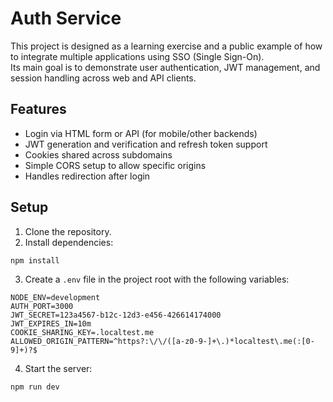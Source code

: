 # Auth Service

This project is designed as a learning exercise and a public example of how to integrate multiple applications using SSO (Single Sign-On).  
Its main goal is to demonstrate user authentication, JWT management, and session handling across web and API clients.

## Features

- Login via HTML form or API (for mobile/other backends)  
- JWT generation and verification and refresh token support  
- Cookies shared across subdomains
- Simple CORS setup to allow specific origins  
- Handles redirection after login  

## Setup

1. Clone the repository.
2. Install dependencies:
```
npm install
```
3. Create a `.env` file in the project root with the following variables:
```
NODE_ENV=development
AUTH_PORT=3000
JWT_SECRET=123a4567-b12c-12d3-e456-426614174000
JWT_EXPIRES_IN=10m
COOKIE_SHARING_KEY=.localtest.me
ALLOWED_ORIGIN_PATTERN=^https?:\/\/([a-z0-9-]+\.)*localtest\.me(:[0-9]+)?$
```
4. Start the server:
```
npm run dev
```
